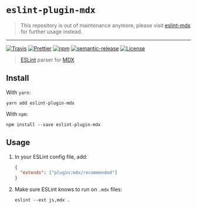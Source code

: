 # `eslint-plugin-mdx`

> This repository is out of maintenance anymore, please visit [eslint-mdx](https://github.com/rx-ts/eslint-mdx) for further usage instead.

---

[![Travis](https://img.shields.io/travis/azz/eslint-plugin-mdx.svg?style=flat-square)](https://travis-ci.org/azz/eslint-plugin-mdx)
[![Prettier](https://img.shields.io/badge/code_style-prettier-ff69b4.svg?style=flat-square)](https://github.com/prettier/prettier)
[![npm](https://img.shields.io/npm/v/eslint-plugin-mdx.svg?style=flat-square)](https://npmjs.org/eslint-plugin-mdx)
[![semantic-release](https://img.shields.io/badge/%20%20%F0%9F%93%A6%F0%9F%9A%80-semantic--release-e10079.svg?style=flat-square)](https://github.com/semantic-release/semantic-release)
[![License](https://img.shields.io/badge/license-MIT-blue.svg?style=flat-square)](LICENSE)

> [ESLint](https://eslint.org/) parser for [MDX](https://github.com/mdx-js/mdx)

## Install

With `yarn`:

```shellsession
yarn add eslint-plugin-mdx
```

With `npm`:

```shellsession
npm install --save eslint-plugin-mdx
```

## Usage

1. In your ESLint config file, add:

   ```json
   {
     "extends": ["plugin:mdx/recommended"]
   }
   ```

2. Make sure ESLint knows to run on `.mdx` files:
   ```shellsession
   eslint --ext js,mdx .
   ```
